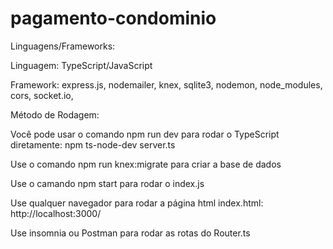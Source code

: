# pagamento-condominio

Linguagens/Frameworks:

Linguagem: TypeScript/JavaScript

Framework: express.js, nodemailer, knex, sqlite3, nodemon, node_modules, cors, socket.io,

Método de Rodagem:

Você pode usar o comando npm run dev para rodar o TypeScript diretamente: npm ts-node-dev server.ts

Use o comando npm run knex:migrate para criar a base de dados

Use o camando npm start para rodar o index.js 

Use qualquer navegador para rodar a página html index.html: http://localhost:3000/

Use insomnia ou Postman para rodar as rotas do Router.ts
